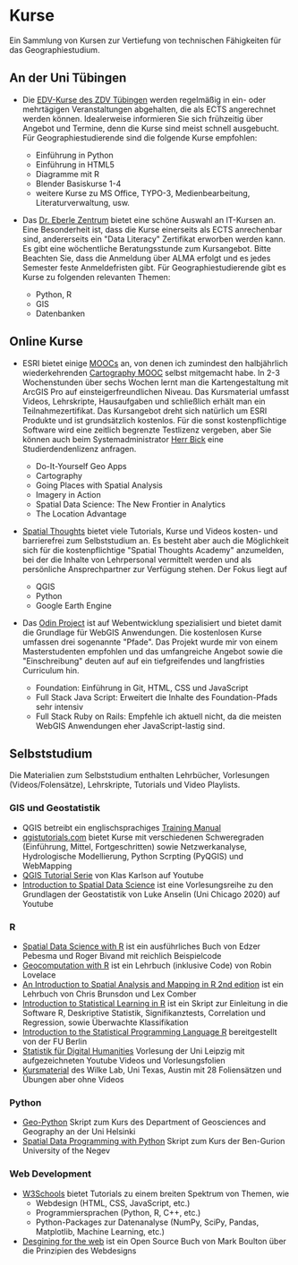 # Kurse
 Ein Sammlung von Kursen zur Vertiefung von technischen Fähigkeiten für das Geographiestudium.
 
## An der Uni Tübingen
 - Die [EDV-Kurse des ZDV Tübingen](https://uni-tuebingen.de/einrichtungen/zentrum-fuer-datenverarbeitung/dienstleistungen/sonstiges/schulungen/anmeldung/) werden regelmäßig in ein- oder mehrtägigen Veranstaltungen abgehalten, die als ECTS angerechnet werden können. Idealerweise informieren Sie sich frühzeitig über Angebot und Termine, denn die Kurse sind meist schnell ausgebucht. Für Geographiestudierende sind die folgende Kurse empfohlen:
	- Einführung in Python
	- Einführung in HTML5
	- Diagramme mit R
	- Blender Basiskurse 1-4
	- weitere Kurse zu MS Office, TYPO-3, Medienbearbeitung, Literaturverwaltung, usw.
	
	
 - Das [Dr. Eberle Zentrum](https://uni-tuebingen.de/einrichtungen/zentrale-einrichtungen/dr-eberle-zentrum-fuer-digitale-kompetenzen/) bietet eine schöne Auswahl an IT-Kursen an. Eine Besonderheit ist, dass die Kurse einerseits als ECTS anrechenbar sind, andererseits ein "Data Literacy" Zertifikat erworben werden kann. Es gibt eine wöchentliche Beratungsstunde zum Kursangebot. Bitte Beachten Sie, dass die Anmeldung über ALMA erfolgt und es jedes Semester feste Anmeldefristen gibt. Für Geographiestudierende gibt es Kurse zu folgenden relevanten Themen:
	- Python, R
	- GIS
	- Datenbanken
 
## Online Kurse

 - ESRI bietet einige [MOOCs](https://www.esri.com/training/mooc/) an, von denen ich zumindest den halbjährlich wiederkehrenden [Cartography MOOC](https://www.esri.com/training/catalog/596e584bb826875993ba4ebf/cartography./) selbst mitgemacht habe. In 2-3 Wochenstunden über sechs Wochen lernt man die Kartengestaltung mit ArcGIS Pro auf einsteigerfreundlichen Niveau. Das Kursmaterial umfasst Videos, Lehrskripte, Hausaufgaben und schließlich erhält man ein Teilnahmezertifikat. Das Kursangebot dreht sich natürlich um ESRI Produkte und ist grundsätzlich kostenlos. Für die sonst kostenpflichtige Software wird eine zeitlich begrenzte Testlizenz vergeben, aber Sie können auch beim Systemadministrator [Herr Bick](https://uni-tuebingen.de/fakultaeten/mathematisch-naturwissenschaftliche-fakultaet/fachbereiche/geowissenschaften/arbeitsgruppen/geographie/forschungsbereich/geoinformatik-gis/arbeitsgruppe/team/christian-bick/) eine Studierdendenlizenz anfragen.
	- Do-It-Yourself Geo Apps
	- Cartography
	- Going Places with Spatial Analysis
	- Imagery in Action
	- Spatial Data Science: The New Frontier in Analytics
	- The Location Advantage
 
 - [Spatial Thoughts](https://spatialthoughts.com/) bietet viele Tutorials, Kurse und Videos kosten- und barrierefrei zum Selbststudium an. Es besteht aber auch die Möglichkeit sich für die kostenpflichtige "Spatial Thoughts Academy" anzumelden, bei der die Inhalte von Lehrpersonal vermittelt werden und als persönliche Ansprechpartner zur Verfügung stehen. Der Fokus liegt auf
	 - QGIS
	 - Python
	 - Google Earth Engine
 
 - Das [Odin Project](https://www.theodinproject.com/) ist auf Webentwicklung spezialisiert und bietet damit die Grundlage für WebGIS Anwendungen. Die kostenlosen Kurse umfassen drei sogenannte "Pfade". Das Projekt wurde mir von einem Masterstudenten empfohlen und das umfangreiche Angebot sowie die "Einschreibung" deuten auf auf ein tiefgreifendes und langfristies Curriculum hin.
	- Foundation: Einführung in Git, HTML, CSS und JavaScript
	- Full Stack Java Script: Erweitert die Inhalte des Foundation-Pfads sehr intensiv 
	- Full Stack Ruby on Rails: Empfehle ich aktuell nicht, da die meisten WebGIS Anwendungen eher JavaScript-lastig sind.
 
## Selbststudium
 Die Materialien zum Selbststudium enthalten Lehrbücher, Vorlesungen (Videos/Folensätze), Lehrskripte, Tutorials und Video Playlists.
 
### GIS und Geostatistik
 - QGIS betreibt ein englischsprachiges [Training Manual](https://docs.qgis.org/3.16/en/docs/training_manual/index.html)
 - [qgistutorials.com](http://www.qgistutorials.com/) bietet Kurse mit verschiedenen Schweregraden (Einführung, Mittel, Fortgeschritten) sowie Netzwerkanalyse, Hydrologische Modellierung, Python Scrpting (PyQGIS) und WebMapping
 - [QGIS Tutorial Serie](https://www.youtube.com/watch?v=RTjAp6dZ-DU&list=PLNBeueOmuY163iwu4VpZdjqqdU1HkRTP_&index=39) von Klas Karlson auf Youtube
 - [Introduction to Spatial Data Science](https://www.youtube.com/watch?v=JwHxJsesG2Y&list=PLzREt6r1NenmFyTw8v2JZpEE4PZGNi5Ht) ist eine Vorlesungsreihe zu den Grundlagen der Geostatistik von Luke Anselin (Uni Chicago 2020) auf Youtube
 
### R
 - [Spatial Data Science with R](https://r-spatial.org/book/) ist ein ausführliches Buch von Edzer Pebesma und Roger Bivand mit reichlich Beispielcode
 - [Geocomputation with R](https://geocompr.robinlovelace.net/) ist ein Lehrbuch (inklusive Code) von Robin Lovelace
 - [An Introduction to Spatial Analysis and Mapping in R 2nd edition](https://bookdown.org/lexcomber/brunsdoncomber2e/) ist ein Lehrbuch von Chris Brunsdon und Lex Comber
 - [Introduction to Statistical Learning in R](https://fcorowe.github.io/sl/) ist ein Skript zur Einleitung in die Software R, Deskriptive Statistik, Signifikanztests, Correlation und Regression, sowie Überwachte Klassifikation
 - [Introduction to the Statistical Programming Language R](https://www.geo.fu-berlin.de/en/v/soga/Introduction-to-R/index.html) bereitgestellt von der FU Berlin
 - [Statistik für Digital Humanities](http://www.informatik.uni-leipzig.de/~jtiepmar/lehre/statdh20/) Vorlesung der Uni Leipzig mit aufgezeichneten Youtube Videos und Vorlesungsfolien
 - [Kursmaterial](https://wilkelab.org/classes/) des Wilke Lab, Uni Texas, Austin mit 28 Foliensätzen und Übungen aber ohne Videos
 
### Python
 - [Geo-Python](https://geo-python-site.readthedocs.io/en/latest/index.html) Skript zum Kurs des Department of Geosciences and Geography an der Uni Helsinki
 - [Spatial Data Programming with Python](https://geobgu.xyz/py/index.html) Skript zum Kurs der Ben-Gurion University of the Negev
 
### Web Development
 - [W3Schools](https://www.w3schools.com/) bietet Tutorials zu einem breiten Spektrum von Themen, wie
	- Webdesign (HTML, CSS, JavaScript, etc.)
	- Programmiersprachen (Python, R, C++, etc.)
	- Python-Packages zur Datenanalyse (NumPy, SciPy, Pandas, Matplotlib, Machine Learning, etc.)
 - [Desgining for the web](https://designingfortheweb.co.uk/?) ist ein Open Source Buch von Mark Boulton über die Prinzipien des Webdesigns
